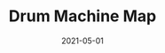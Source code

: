 ---
date: '2021-05-01'
title: 'Drum Machine Map'
external: 'https://bee-certs-projects.herokuapp.com/drummachine'
tech:
  - React
  - Express
  - CSS
  - HTML
  - JavaScript
showInProjects: false
---